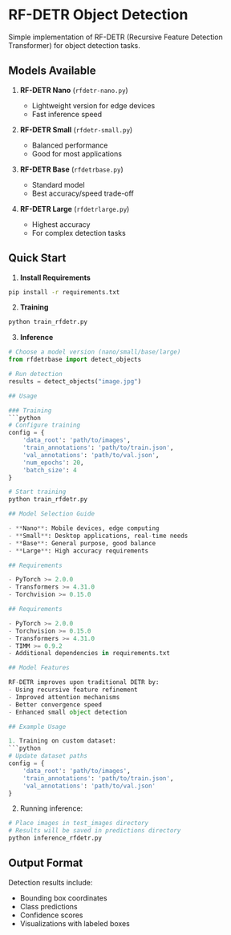 # RF-DETR Object Detection

Simple implementation of RF-DETR (Recursive Feature Detection Transformer) for object detection tasks.

## Models Available

1. **RF-DETR Nano** (`rfdetr-nano.py`)
   - Lightweight version for edge devices
   - Fast inference speed

2. **RF-DETR Small** (`rfdetr-small.py`)
   - Balanced performance
   - Good for most applications

3. **RF-DETR Base** (`rfdetrbase.py`)
   - Standard model
   - Best accuracy/speed trade-off

4. **RF-DETR Large** (`rfdetrlarge.py`)
   - Highest accuracy
   - For complex detection tasks

## Quick Start

1. **Install Requirements**
```bash
pip install -r requirements.txt
```

2. **Training**
```bash
python train_rfdetr.py
```

3. **Inference**
```python
# Choose a model version (nano/small/base/large)
from rfdetrbase import detect_objects

# Run detection
results = detect_objects("image.jpg")

## Usage

### Training
```python
# Configure training
config = {
    'data_root': 'path/to/images',
    'train_annotations': 'path/to/train.json',
    'val_annotations': 'path/to/val.json',
    'num_epochs': 20,
    'batch_size': 4
}

# Start training
python train_rfdetr.py

## Model Selection Guide

- **Nano**: Mobile devices, edge computing
- **Small**: Desktop applications, real-time needs
- **Base**: General purpose, good balance
- **Large**: High accuracy requirements

## Requirements

- PyTorch >= 2.0.0
- Transformers >= 4.31.0
- Torchvision >= 0.15.0

## Requirements

- PyTorch >= 2.0.0
- Torchvision >= 0.15.0
- Transformers >= 4.31.0
- TIMM >= 0.9.2
- Additional dependencies in requirements.txt

## Model Features

RF-DETR improves upon traditional DETR by:
- Using recursive feature refinement
- Improved attention mechanisms
- Better convergence speed
- Enhanced small object detection

## Example Usage

1. Training on custom dataset:
```python
# Update dataset paths
config = {
    'data_root': 'path/to/images',
    'train_annotations': 'path/to/train.json',
    'val_annotations': 'path/to/val.json'
}
```

2. Running inference:
```python
# Place images in test_images directory
# Results will be saved in predictions directory
python inference_rfdetr.py
```

## Output Format

Detection results include:
- Bounding box coordinates
- Class predictions
- Confidence scores
- Visualizations with labeled boxes